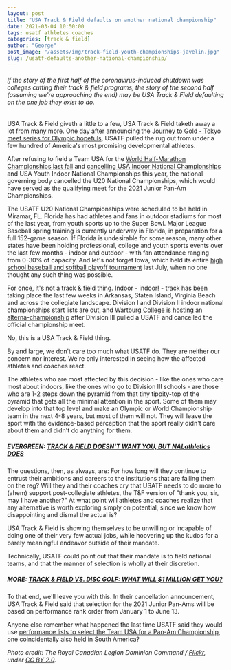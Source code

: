 ```yaml
---
layout: post
title: "USA Track & Field defaults on another national championship"
date: 2021-03-04 10:50:00
tags: usatf athletes coaches
categories: [track & field]
author: "George"
post_image: "/assets/img/track-field-youth-championships-javelin.jpg"
slug: /usatf-defaults-another-national-championship/
---
```

<h6>If the story of the first half of the coronavirus-induced shutdown was colleges cutting their track & field programs, the story of the second half (assuming we're approaching the end) may be USA Track & Field defaulting on the one job they exist to do.</h6>

USA Track & Field giveth a little to a few, USA Track & Field taketh away a lot from many more. One day after announcing the [Journey to Gold - Tokyo meet series for Olympic hopefuls](https://nalathletics.com/blog/2021/03/03/track-field-vs-disc-golf), USATF pulled the rug out from under a few hundred of America's most promising developmental athletes. 

After refusing to field a Team USA for the [World Half-Marathon Championships last fall](https://nalathletics.com/blog/2020/09/12/usatf-2020-world-half-marathon-championship) and [cancelling USA Indoor National Championships](https://nalathletics.com/blog/2021/01/18/indoor-national-track-and-field-championships-cancellation-reaction) and USA Youth Indoor National Championships this year, the national governing body cancelled the U20 National Championships, which would have served as the qualifying meet for the 2021 Junior Pan-Am Championships.

The USATF U20 National Championships were scheduled to be held in Miramar, FL. Florida has had athletes and fans in outdoor stadiums for most of the last year, from youth sports up to the Super Bowl. Major League Baseball spring training is currently underway in Florida, in preparation for a full 152-game season. If Florida is undesirable for some reason, many other states have been holding professional, college and youth sports events over the last few months - indoor and outdoor - with fan attendance ranging from 0-30% of capacity. And let's not forget Iowa, which held its entire [high school baseball and softball playoff tournament](https://www.outkick.com/iowa-high-school-baseball-state-tournament-ends-with-attendance-up-titles-awarded/) last July, when no one thought any such thing was possible.

For once, it's not a track & field thing. Indoor - indoor! - track has been taking place the last few weeks in Arkansas, Staten Island, Virginia Beach and across the collegiate landscape. Division I and Division II indoor national championships start lists are out, and [Wartburg College is hosting an alterna-championship](https://go-knights.net/news/2021/2/12/wartburg-to-host-2021-diii-elite-indoor-track-field-championships.aspx) after Division III pulled a USATF and cancelled the official championship meet.

No, this is a USA Track & Field thing.

By and large, we don't care too much what USATF do. They are neither our concern nor interest. We're only interested in seeing how the affected athletes and coaches react. 

The athletes who are most affected by this decision - like the ones who care most about indoors, like the ones who go to Division III schools - are those who are 1-2 steps down the pyramid from that tiny tippity-top of the pyramid that gets all the minimal attention in the sport. Some of them may develop into that top level and make an Olympic or World Championship team in the next 4-8 years, but most of them will not. They will leave the sport with the evidence-based perception that the sport really didn't care about them and didn't do anything for them.

##### EVERGREEN: [TRACK & FIELD DOESN'T WANT YOU, BUT NALathletics DOES](https://nalathletics.com/blog/2020/03/30/athletics-wants-more-athletes)

The questions, then, as always, are: For how long will they continue to entrust their ambitions and careers to the institutions that are failing them on the reg? Will they and their coaches cry that USATF needs to do more to (ahem) support post-collegiate athletes, the T&F version of "thank you, sir, may I have another?" At what point will athletes and coaches realize that any alternative is worth exploring simply on potential, since we know how disappointing and dismal the actual is?

USA Track & Field is showing themselves to be unwilling or incapable of doing one of their very few actual jobs, while hoovering up the kudos for a barely meaningful endeavor outside of their mandate.

Technically, USATF could point out that their mandate is to field national teams, and that the manner of selection is wholly at their discretion. 

##### MORE: [TRACK & FIELD VS. DISC GOLF: WHAT WILL $1 MILLION GET YOU?](https://nalathletics.com/blog/2021/03/03/track-field-vs-disc-golf)

To that end, we'll leave you with this. In their cancellation announcement, USA Track & Field said that selection for the 2021 Junior Pan-Ams will be based on performance rank order from January 1 to June 13.

Anyone else remember what happened the last time USATF said they would use [performance lists to select the Team USA for a Pan-Am Championship](https://www.letsrun.com/news/2019/07/usatf-ordered-to-re-pick-entire-2019-pan-am-games-team-based-on-2019-comprehensive-list/), one coincidentally also held in South America?

<em>Photo credit: The Royal Canadian Legion Dominion Command / [Flickr](https://flic.kr/p/g97mD1), under [CC BY 2.0](https://creativecommons.org/licenses/by/2.0/).</em>
